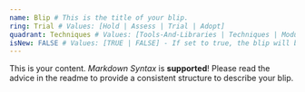 ```yaml
---
name: Blip # This is the title of your blip.
ring: Trial # Values: [Hold | Assess | Trial | Adopt]
quadrant: Techniques # Values: [Tools-And-Libraries | Techniques | Modules | Products] - Make sure to keep these exact values, the Radar is also case sensitive.
isNew: FALSE # Values: [TRUE | FALSE] - If set to true, the blip will be marked as "new" on the radar.
---
```

This is your content.
_Markdown Syntax_ is **supported**!
Please read the advice in the readme to provide a consistent structure to describe your blip.
